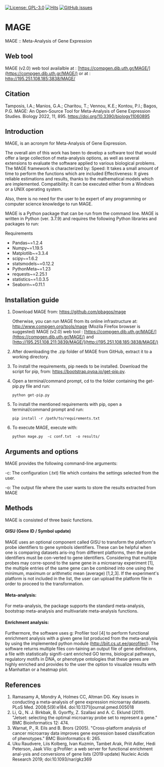 
[![License: GPL-3.0](https://img.shields.io/badge/license-GPL--3.0-blue.svg)](https://www.gnu.org/licenses/gpl-3.0)
[![Hits](https://hits.seeyoufarm.com/api/count/incr/badge.svg?url=https%3A%2F%2Fgithub.com%2Fpbagos%2Fmage%2Fedit%2Fmaster%2FREADME.md&count_bg=%2379C83D&title_bg=%23555555&icon=latex.svg&icon_color=%23E7E7E7&title=hits&edge_flat=false)](https://hits.seeyoufarm.com)
[![GitHub issues](https://img.shields.io/github/issues/pbagos/mage.svg)](https://github.com/pbagos/mage/issues)


# MAGE
MAGE :: Meta-Analysis of Gene Expression

## Web tool
MAGE (v2.0) web tool availalble at : [https://compgen.dib.uth.gr/MAGE/](https://compgen.dib.uth.gr/MAGE/) or at : http://195.251.108.185:3838/MAGE/ 

## Citation
Tamposis, I.A.; Manios, G.A.; Charitou, T.; Vennou, K.E.; Kontou, P.I.; Bagos, P.G. MAGE: An Open-Source Tool for Meta-Analysis of Gene Expression Studies. Biology 2022, 11, 895. https://doi.org/10.3390/biology11060895

## Introduction
MAGE, is an acronym for Meta-Analysis of Gene Expression.

The overall aim of this work has been to develop a software tool that would offer a large collection of meta-analysis options, as well as several extensions to evaluate the software applied to various biological problems. The MAGE framework is characterized by:
Speed: It takes a small amount of time to perform the functions which are included 
Effectiveness: It gives reliable estimations and results, thanks to the mathematical models which are implemented.
Compatibility: It can be executed either from a Windows or a UNIX operating system.             

Also, there is no need for the user to be expert of any programming or computer science knowledge to run MAGE.

MAGE is a Python package that can be run from the command line. MAGE is written in Python (ver. 3.7.9) and requires the following Python libraries and packages to run:

Requirements
- Pandas~=1.2.4
- Numpy~=1.19.5
- Matplotlib~=3.3.4
- scipy~=1.6.2
- statsmodels~=0.12.2
- PythonMeta~=1.23
- requests~=2.25.1
- statistics~=1.0.3.5
- Seaborn~=0.11.1


## Installation guide

1)	Download MAGE from: https://github.com/pbagos/mage

    Otherwise, you can run MAGE from its online infrastructure at: http://www.compgen.org/tools/mage (Mozila Firefox browser is suggested)
  	MAGE (v2.0) web tool : [https://compgen.dib.uth.gr/MAGE/](https://compgen.dib.uth.gr/MAGE/) and  [http://195.251.108.211:3839/MAGE/](http://195.251.108.185:3838/MAGE/)

3)	After downloading the .zip folder of MAGE from GitHub, extract it to a working directory. 

4)	Το install the requirements, pip needs to be installed. Download the script for pip, from: https://bootstrap.pypa.io/get-pip.py.

5)	Open a terminal/command prompt, cd to the folder containing the get-pip.py file and run:
    ```
    python get-pip.py
    ```

6)	To install the mentioned requirements with pip, open a terminal/command prompt and run:
    ```
    pip install -r /path/to/requirements.txt
    ```
7)	To execute MAGE, execute with:
   
    ```
    python mage.py  -c conf.txt  -o results/
    ```
## Arguments and options
MAGE provides the following command-line arguments:
  
  -c: The configuration (.txt) file which contains the settings selected from the user.
  
  -o: The output file where the user wants to store the results extracted from MAGE


## Methods
MAGE is consisted of three basic functions. 

#### GISU (Gene ID / Symbol update)
MAGE uses an optional component called GISU to transform the platform's probe identifiers to gene symbols identifiers. These can be helpful when one is comparing datasets aris-ing from different platforms, then the probe identifiers must be con-verted to gene identifiers. Considering that multiple probes may corre-spond to the same gene in a microarray experiment [1], the multiple entries of the same gene can be combined into one using the minimum, maximum or arithmetic mean (average) [1,2,3]. If the experiment's platform is not included in the list, the user can upload the platform file in order to proceed to the transformation.
#### Meta-analysis: 
For meta-analysis, the package supports the standard meta-analysis, bootstrap meta-analysis and multivariate meta-analysis functions.

#### Enrichment analysis:  
Furthermore, the software uses g: Profiler tool [4] to perform functional enrichment analysis with a given gene list produced from the meta-analysis by using the implemented python module (http://biit.cs.ut.ee/gprofiler/). The software returns multiple files con-taining an output file of gene definitions, a file with statistically signifi-cant enriched GO terms, biological pathways, regulatory motifs in DNA, or phenotype ontologies that these genes are highly enriched and provides to the user the option to visualize results with a Manhattan or a heatmap plot.

## References
1. Ramasamy A, Mondry A, Holmes CC, Altman DG. Key issues in conducting a meta-analysis of gene expression microarray datasets. PLoS Med. 2008;5(9):e184. doi:10.1371/journal.pmed.005018
2. Li, Q., N. J. Birkbak, B. Gyorffy, Z. Szallasi and A. C. Eklund (2011). "Jetset: selecting the optimal microarray probe set to represent a gene." BMC Bioinformatics 12: 474.
3. Warnat, P., R. Eils and B. Brors (2005). "Cross-platform analysis of cancer microarray data improves gene expression based classification of phenotypes." BMC Bioinformatics 6: 265.
4. Uku Raudvere, Liis Kolberg, Ivan Kuzmin, Tambet Arak, Priit Adler, Hedi Peterson, Jaak Vilo: g:Profiler: a web server for functional enrichment anal-ysis and conversions of gene lists (2019 update) Nucleic Acids Research 2019; doi:10.1093/nar/gkz369
